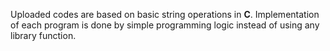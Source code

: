 Uploaded codes are based on basic string operations in <strong>C</strong>. Implementation of each program is done by simple programming logic instead of using any library function.
